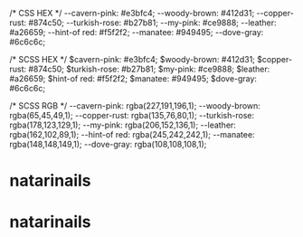 /* CSS HEX */
--cavern-pink: #e3bfc4;
--woody-brown: #412d31;
--copper-rust: #874c50;
--turkish-rose: #b27b81;
--my-pink: #ce9888;
--leather: #a26659;
--hint-of red: #f5f2f2;
--manatee: #949495;
--dove-gray: #6c6c6c;


/* SCSS HEX */
$cavern-pink: #e3bfc4;
$woody-brown: #412d31;
$copper-rust: #874c50;
$turkish-rose: #b27b81;
$my-pink: #ce9888;
$leather: #a26659;
$hint-of red: #f5f2f2;
$manatee: #949495;
$dove-gray: #6c6c6c;


/* SCSS RGB */
--cavern-pink: rgba(227,191,196,1);
--woody-brown: rgba(65,45,49,1);
--copper-rust: rgba(135,76,80,1);
--turkish-rose: rgba(178,123,129,1);
--my-pink: rgba(206,152,136,1);
--leather: rgba(162,102,89,1);
--hint-of red: rgba(245,242,242,1);
--manatee: rgba(148,148,149,1);
--dove-gray: rgba(108,108,108,1);


# natarinails
# natarinails
